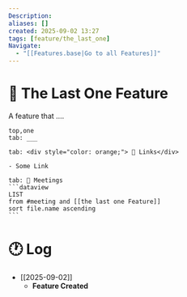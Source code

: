 ```yaml
---
Description:
aliases: []
created: 2025-09-02 13:27
tags: [feature/the_last_one]
Navigate:
  - "[[Features.base|Go to all Features]]"
---
```

# 🧱 The Last One Feature

A feature that ....

````tabs
top,one
tab: ___

tab: <div style="color: orange;"> 🔗 Links</div>

- Some Link

tab: 📆 Meetings
```dataview
LIST
from #meeting and [[the last one Feature]]
sort file.name ascending
```
````

# 🕐 Log

- [[2025-09-02]]
	- **Feature Created**
